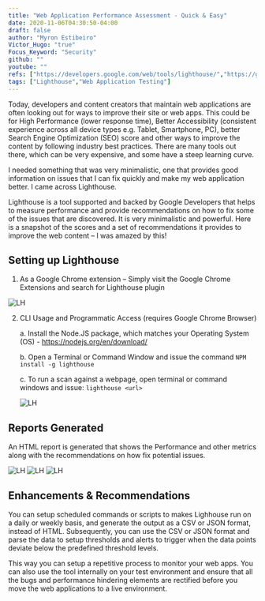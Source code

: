```yaml
---
title: "Web Application Performance Assessment - Quick & Easy"
date: 2020-11-06T04:30:50-04:00
draft: false
author: "Myron Estibeiro"
Victor_Hugo: "true"
Focus_Keyword: "Security"
github: ""
youtube: ""
refs: ["https://developers.google.com/web/tools/lighthouse/","https://github.com/GoogleChrome/lighthouse"]
tags: ["Lighthouse","Web Application Testing"]
---
```

Today, developers and content creators that maintain web applications are often looking out for ways to improve their site or web apps. This could be for High Performance (lower response time), Better Accessibility (consistent experience across all device types e.g. Tablet, Smartphone, PC), better Search Engine Optimization (SEO) score and other ways to improve the content by following industry best practices. There are many tools out there, which can be very expensive, and some have a steep learning curve.

I needed something that was very minimalistic, one that provides good information on issues that I can fix quickly and make my web application better. I came across Lighthouse.

Lighthouse is a tool supported and backed by Google Developers that helps to measure performance and provide recommendations on how to fix some of the issues that are discovered. It is very minimalistic and powerful. Here is a snapshot of the scores and a set of recommendations it provides to improve the web content – I was amazed by this!

## Setting up Lighthouse
1.	As a Google Chrome extension – Simply visit the Google Chrome Extensions and search for Lighthouse plugin 

![LH](/lighthouse_extension.PNG#center)

2.	CLI Usage and Programmatic Access (requires Google Chrome Browser)

    a.	Install the Node.JS  package, which matches your Operating System (OS) - https://nodejs.org/en/download/

    b.	Open a Terminal or Command Window and issue the command ``` NPM install -g lighthouse ```

    c.	To run a scan against a webpage, open terminal or command windows and issue: ```lighthouse <url>```

    ![LH](/lighthouse_cmd1.PNG#center)

## Reports Generated
An HTML report is generated that shows the Performance and other metrics along with the recommendations on how fix potential issues.

![LH](/lighthouseresults.PNG#center) ![LH](/lighthouse_opportunities.PNG#center) 
![LH](/lighthouse_best_practices.PNG#center)


## Enhancements & Recommendations
You can setup scheduled commands or scripts to makes Lighhouse run on a daily or weekly basis, and generate the output as a CSV or JSON format, instead of HTML. Subsequently, you can use the CSV or JSON format and parse the data to setup thresholds and alerts to trigger when the data points deviate below the predefined threshold levels. 

This way you can setup a repetitive process to monitor your web apps. You can also use the tool internally on your test environment and ensure that all the bugs and performance hindering elements are rectified before you move the web applications to a live environment.